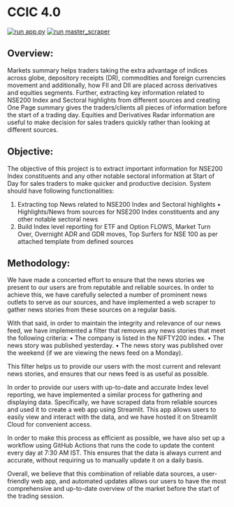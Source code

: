 # CCIC 4.0
[![run app.py](https://github.com/spookbite/CCIC/actions/workflows/runapp.yml/badge.svg)](https://github.com/spookbite/CCIC/actions/workflows/runapp.yml)
[![run master_scraper](https://github.com/spookbite/CCIC/actions/workflows/scrape.yml/badge.svg)](https://github.com/spookbite/CCIC/actions/workflows/scrape.yml)
## Overview:
Markets summary helps traders taking the extra advantage of indices across globe, depository receipts
(DR), commodities and foreign currencies movement and additionally, how FII and DII are placed across
derivatives and equities segments. Further, extracting key information related to NSE200 Index and
Sectoral highlights from different sources and creating One Page summary gives the traders/clients all
pieces of information before the start of a trading day. Equities and Derivatives Radar information are
useful to make decision for sales traders quickly rather than looking at different sources.

## Objective:
The objective of this project is to extract important information for NSE200 Index constituents and any
other notable sectoral information at Start of Day for sales traders to make quicker and productive
decision.
System should have following functionalities:
1. Extracting top News related to NSE200 Index and Sectoral highlights
• Highlights/News from sources for NSE200 Index constituents and any other notable sectoral
news
2. Build Index level reporting for ETF and Option FLOWS, Market Turn Over, Overnight ADR and
GDR moves, Top Surfers for NSE 100 as per attached template from defined sources 

## Methodology:
We have made a concerted effort to ensure that the news stories we present to our users are from reputable and reliable sources. In order to achieve this, we have carefully selected a number of prominent news outlets to serve as our sources, and have implemented a web scraper to gather news stories from these sources on a regular basis.

With that said, in order to maintain the integrity and relevance of our news feed, we have implemented a filter that removes any news stories that meet the following criteria:
• The company is listed in the NIFTY200 index.
• The news story was published yesterday.
• The news story was published over the weekend (if we are viewing the news feed on a Monday).

This filter helps us to provide our users with the most current and relevant news stories, and ensures that our news feed is as useful as possible.

In order to provide our users with up-to-date and accurate Index level reporting, we have implemented a similar process for gathering and displaying data. Specifically, we have scraped data from reliable sources and used it to create a web app using Streamlit. This app allows users to easily view and interact with the data, and we have hosted it on Streamlit Cloud for convenient access.

In order to make this process as efficient as possible, we have also set up a workflow using GitHub Actions that runs the code to update the content every day at 7:30 AM IST. This ensures that the data is always current and accurate, without requiring us to manually update it on a daily basis.

Overall, we believe that this combination of reliable data sources, a user-friendly web app, and automated updates allows our users to have the most comprehensive and up-to-date overview of the market before the start of the trading session.

